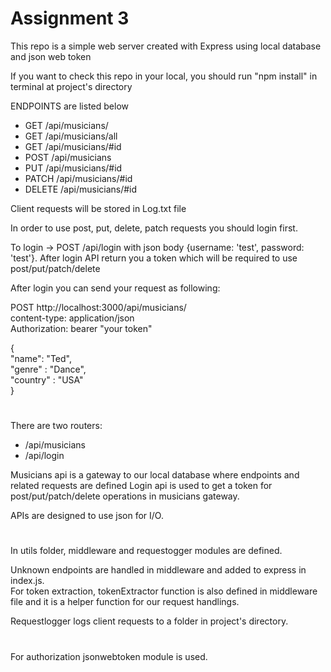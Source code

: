# Assignment 3

This repo is a simple web server created with Express using local database and json web token

If you want to check this repo in your local, you should run "npm install" in terminal at project's directory

ENDPOINTS are listed below

* GET /api/musicians/
* GET /api/musicians/all
* GET /api/musicians/#id
* POST /api/musicians
* PUT /api/musicians/#id
* PATCH /api/musicians/#id
* DELETE /api/musicians/#id

Client requests will be stored in Log.txt file

In order to use post, put, delete, patch requests you should login first.

To login -> POST /api/login with json body {username: 'test', password: 'test'}.
After login API return you a token which will be required to use post/put/patch/delete

After login you can send your request as following:

POST http://localhost:3000/api/musicians/ \
content-type: application/json \
Authorization: bearer "your token"

{ \
  "name": "Ted", \
  "genre" : "Dance", \
  "country" : "USA" \
}

# #

There are two routers:
* /api/musicians
* /api/login

Musicians api is a gateway to our local database where endpoints and related requests are defined
Login api is used to get a token for post/put/patch/delete operations in musicians gateway.

APIs are designed to use json for I/O.

# #

In utils folder, middleware and requestogger modules are defined.

Unknown endpoints are handled in middleware and added to express in index.js. \
For token extraction, tokenExtractor function is also defined in middleware file and it is a helper function for our request handlings.

Requestlogger logs client requests to a folder in project's directory.

# #
For authorization jsonwebtoken module is used.